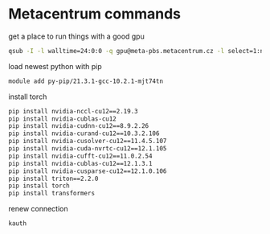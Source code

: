 
# Metacentrum commands


get a place to run things with a good gpu
```sh
qsub -I -l walltime=24:0:0 -q gpu@meta-pbs.metacentrum.cz -l select=1:ncpus=1:ngpus=1:mem=45gb:scratch_local=100gb:gpu_cap=cuda86:cl_galdor=True:brno=True 
```

load newest python with pip
```sh
module add py-pip/21.3.1-gcc-10.2.1-mjt74tn
```

install torch
```sh
pip install nvidia-nccl-cu12==2.19.3
pip install nvidia-cublas-cu12
pip install nvidia-cudnn-cu12==8.9.2.26
pip install nvidia-curand-cu12==10.3.2.106
pip install nvidia-cusolver-cu12==11.4.5.107
pip install nvidia-cuda-nvrtc-cu12==12.1.105
pip install nvidia-cufft-cu12==11.0.2.54
pip install nvidia-cublas-cu12==12.1.3.1
pip install nvidia-cusparse-cu12==12.1.0.106
pip install triton==2.2.0
pip install torch
pip install transformers
```

renew connection
```sh
kauth
```



